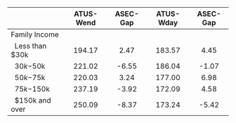 
|                      |    ATUS-Wend |     ASEC-Gap |    ATUS-Wday |     ASEC-Gap |
| -------------------- | :----------: | :----------: | :----------: | :----------: |
| Family Income        |              |              |              |              |
| &nbsp;&nbsp;Less than $30k |       194.17 |         2.47 |       183.57 |         4.45 |
| &nbsp;&nbsp;$30k-$50k |       221.02 |        -6.55 |       186.04 |        -1.07 |
| &nbsp;&nbsp;$50k-$75k |       220.03 |         3.24 |       177.00 |         6.98 |
| &nbsp;&nbsp;$75k-$150k |       237.19 |        -3.92 |       172.09 |         4.58 |
| &nbsp;&nbsp;$150k and over |       250.09 |        -8.37 |       173.24 |        -5.42 |

